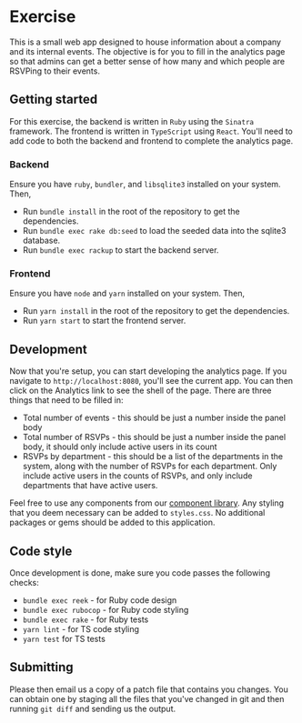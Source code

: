 # Exercise

This is a small web app designed to house information about a company and its internal events. The objective is for you to fill in the analytics page so that admins can get a better sense of how many and which people are RSVPing to their events.

## Getting started

For this exercise, the backend is written in `Ruby` using the `Sinatra` framework. The frontend is written in `TypeScript` using `React`. You'll need to add code to both the backend and frontend to complete the analytics page.

### Backend

Ensure you have `ruby`, `bundler`, and `libsqlite3` installed on your system. Then,

* Run `bundle install` in the root of the repository to get the dependencies.
* Run `bundle exec rake db:seed` to load the seeded data into the sqlite3 database.
* Run `bundle exec rackup` to start the backend server.

### Frontend

Ensure you have `node` and `yarn` installed on your system. Then,

* Run `yarn install` in the root of the repository to get the dependencies.
* Run `yarn start` to start the frontend server.

## Development

Now that you're setup, you can start developing the analytics page. If you navigate to `http://localhost:8080`, you'll see the current app. You can then click on the Analytics link to see the shell of the page. There are three things that need to be filled in:

* Total number of events - this should be just a number inside the panel body
* Total number of RSVPs - this should be just a number inside the panel body, it should only include active users in its count
* RSVPs by department - this should be a list of the departments in the system, along with the number of RSVPs for each department. Only include active users in the counts of RSVPs, and only include departments that have active users.

Feel free to use any components from our [component library](https://github.com/CultureHQ/components). Any styling that you deem necessary can be added to `styles.css`. No additional packages or gems should be added to this application.

## Code style

Once development is done, make sure you code passes the following checks:

* `bundle exec reek` - for Ruby code design
* `bundle exec rubocop` - for Ruby code styling
* `bundle exec rake` - for Ruby tests
* `yarn lint` - for TS code styling
* `yarn test` for TS tests

## Submitting

Please then email us a copy of a patch file that contains you changes. You can obtain one by staging all the files that you've changed in git and then running `git diff` and sending us the output.
